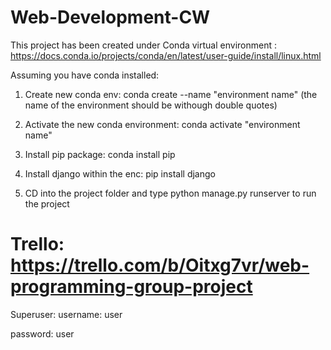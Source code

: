 # Web-Development-CW

This project has been created under Conda virtual environment : https://docs.conda.io/projects/conda/en/latest/user-guide/install/linux.html

Assuming you have conda installed:

1) Create new conda env: conda create --name "environment name" (the name of the environment should be withough double quotes)

2) Activate the new conda environment: conda activate "environment name"

3) Install pip package: conda install pip

4) Install django within the enc: pip install django

5) CD into the project folder and type python manage.py runserver to run the project



# Trello: https://trello.com/b/Oitxg7vr/web-programming-group-project

Superuser: 
username: user

password: user



